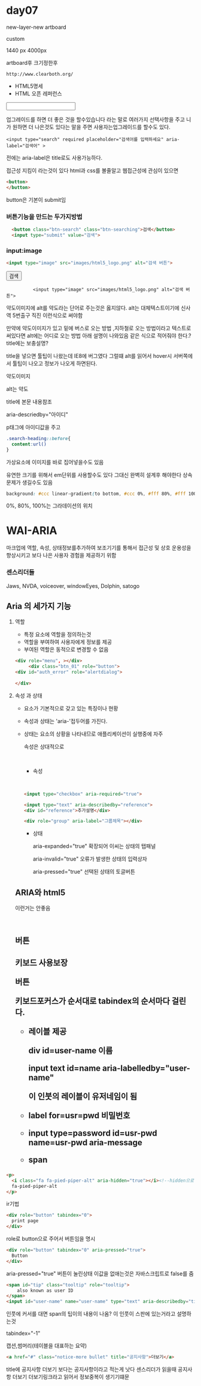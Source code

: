 # day07

new-layer-new artboard

custom

1440 px 4000px

artboard후 크기정한후



```url
http://www.clearboth.org/
```

- HTML5명세
- HTML 오픈 레퍼런스



<input type="search" required="required">

업그레이드를 하면 더 좋은 것을 할수있습니다 
라는 말로 여러가지 선택사항을 주고 니가 원하면 더 나은것도 있다는 말을 주면 사용자는업그레이드를 할수도 있다.

```
<input type="search" required placeholder="검색어를 입력하세요" aria-label="검색어" >
```

전에는 aria-label은 title로도 사용가능하다.

접근성 지킴이 라는것이 있다
html과 css를 볼줄알고 웹접근성에 관심이 있으면

```html
<button>
</button>
```

button은 기본이 submit임



### 버튼기능을 만드는 두가지방법

```html
  <button class="btn-search" class="btn-searching">검색</button>
  <input type="submit" value="검색">
```

### input:image

```html
<input type="image" src="images/html5_logo.png" alt="검색 버튼">
```

<input type="submit" value="검색">

              <input type="image" src="images/html5_logo.png" alt="검색 버튼">

약도이미지에 alt를 약도라는 단어로 주는것은 옳지않다.
alt는 대체텍스트이기에 신사역 5번출구 직진 이런식으로 써야함

만약에 약도이미지가 있고
밑에 버스로 오는 방법 ,지하철로 오는 방법이라고 텍스트로 써있다면
alt에는 어디로 오는 방법 아래 설명이 나와있음 같은 식으로 적어줘야 한다.?
title에는 보충설명?

title을 넣으면 툴팁이 나왔는데 IE8에 버그였다
그럴떄 alt를 읽어서 hover시 서버쪽에서 툴팁이 나오고 정보가 나오게 하면된다.

약도이미지

alt는 약도

title에 본문 내용참조

aria-descriedby="아이디"

p태그에 아이디값을 주고 



```css
.search-heading::before{
  content:url()
}
```

가상요소에 이미지를 바로 집어넣을수도 있음

유연한 크기를 위해서 em단위를 사용할수도 있다 그대신 완벽히 설계후 해야한다 상속문제가 생길수도 있음

```css
background: #ccc linear-gradient(to bottom, #ccc 0%, #fff 80%, #fff 100%);
```

0%, 80%, 100%는 그라데이션의 위치 



# WAI-ARIA

마크업에 역할, 속성, 상태정보를추가하여 보조기기를 통해서 접근성 및 상호 운용성을 향상시키고 보다 나은 사용자 경험을 제공하기 위함

### 센스리더들

Jaws, NVDA, voiceover, windowEyes, Dolphin, satogo

## Aria 의 세가지 기능

1. 역할

   - 특정 요소에 역할을 정의하는것
   - 역할을 부여하여 사용자에게 정보를 제공
   - 부여된 역할은 동적으로 변경할 수 없음

   ```html
   <div role="menu", ></div>
        <div class="btn_01" role="button">
   <div id="auth_error" role="alertdialog">
     
   </div>
   ```

2. 속성 과 상태

   - 요소가 기본적으로 갖고 있는 특징이나 현황

   - 속성과 상태는 'aria-'접두어를 가진다.

   - 상태는 요소의 상황을 나타내므로 애플리케이션이 실행중에 자주 

     속성은 상대적으로 

     ​

     * 속성

       ​

     ```html
     <input type="checkbox" aria-required="true">
     ```

     ```html
     <input type="text" aria-describedby="reference">
     <div id="reference">추가설명</div>
     ```

     ```html
     <div role="group" aria-label="그룹제목"></div>
     ```

     * 상태

       aria-expanded="true" 확장되어 이씨는 상태의 탭패널

       aria-invalid="true" 오류가 발생한 상태의 입력상자

       aria-pressed="true" 선택된 상태의 토글버튼

   ## ARIA와 html5

   <nav role="navigation">

   이런거는 안좋음

   ​

   <h1 role="button">버튼<h1>

   키보드 사용보장

   <span role="button" tabindex="0"> 버튼</span>

   키보드포커스가 순서대로 tabindex의 순서마다 걸린다.

   - 레이블 제공

     <div

     div id=user-name 이름

     input text id=name aria-labelledby="user-name"

     이 인붓의 레이블이 유저네임이 됨

   - label for=usr=pwd 비밀번호

   - input type=password id=usr-pwd name=usr-pwd aria-message

   - span

```html
<p>
  <i class="fa fa-pied-piper-alt" aria-hidden="true"></i><!--hidden으로 읽지마-->
  fa-pied-piper-alt
</p>
```

ir기법

```html
<div role="button" tabindex="0">
  print page
</div>
```

role로 button으로 주어서 버튼임을 명시

```html
<div role="button" tabindex="0" aria-pressed="true">
  Button
</div>
```

aria-pressed="true" 버튼이 눌린상태
이값을 없애는것은 자바스크립트로 false를 줌

```html
<span id="tip" class="tooltip" role="tooltip">
	also known as user ID
</span>
<input id="user-name" name="user-name" type="text" aria-describedby="tip">
```

인풋에 커서를 대면 span의 팁이의 내용이 나옴? 이 인풋이 스판에 있는거라고 설명하는것

tabindex="-1" 

캡션,썸머리(테이블을 대표하는 요약)



```html
<a href="#" class="notice-more bullet" title="공지사항">더보기</a>
```

title에 공지사항 더보기 보다는 공지사항이라고 적는게 낫다 센스리더가 읽을때 공지사항 더보기 더보기링크라고 읽어서 정보중복이 생기기떄문











